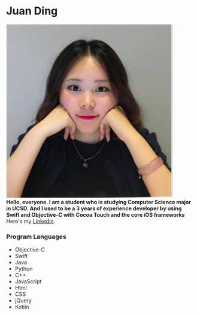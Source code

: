 # Juan Ding 
![Getting Started](./dj.jpg)<br />
**Hello, everyone. I am a student who is studying Computer Science major in UCSD. And I used to be a 3 years of experience developer by using Swift and Objective-C with Cocoa Touch and the core iOS frameworks**<br />
Here's my [Linkedin](https://Linkedin.com/in/juan-ding-603739180).<br />
### Program Languages<br />
- Objective-C
- Swift
- Java
- Python
- C++
- JavaScript
- Html
- CSS
- jQuery
- Kotlin
